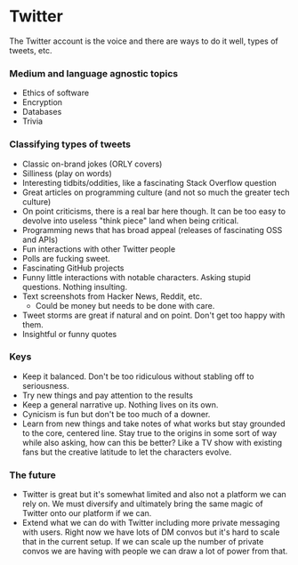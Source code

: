 # Twitter

The Twitter account is the voice and there are ways to do it well, types of tweets, etc.

### Medium and language agnostic topics
- Ethics of software
- Encryption
- Databases
- Trivia



### Classifying types of tweets

- Classic on-brand jokes (ORLY covers)
- Silliness (play on words)
- Interesting tidbits/oddities, like a fascinating Stack Overflow question
- Great articles on programming culture (and not so much the greater tech culture)
- On point criticisms, there is a real bar here though. It can be too easy to devolve into useless "think piece" land when being critical.
- Programming news that has broad appeal (releases of fascinating OSS and APIs)
- Fun interactions with other Twitter people
- Polls are fucking sweet.
- Fascinating GitHub projects
- Funny little interactions with notable characters. Asking stupid questions. Nothing insulting.
- Text screenshots from Hacker News, Reddit, etc.
  - Could be money but needs to be done with care.
- Tweet storms are great if natural and on point. Don't get too happy with them.
- Insightful or funny quotes

### Keys

- Keep it balanced. Don't be too ridiculous without stabling off to seriousness.
- Try new things and pay attention to the results
- Keep a general narrative up. Nothing lives on its own.
- Cynicism is fun but don't be too much of a downer.
- Learn from new things and take notes of what works but stay grounded to the core, centered line. Stay true to the origins in some sort of way while also asking, how can this be better? Like a TV show with existing fans but the creative latitude to let the characters evolve.

### The future

- Twitter is great but it's somewhat limited and also not a platform we can rely on. We must diversify and ultimately bring the same magic of Twitter onto our platform if we can.
- Extend what we can do with Twitter including more private messaging with users. Right now we have lots of DM convos but it's hard to scale that in the current setup. If we can scale up the number of private convos we are having with people we can draw a lot of power from that.
